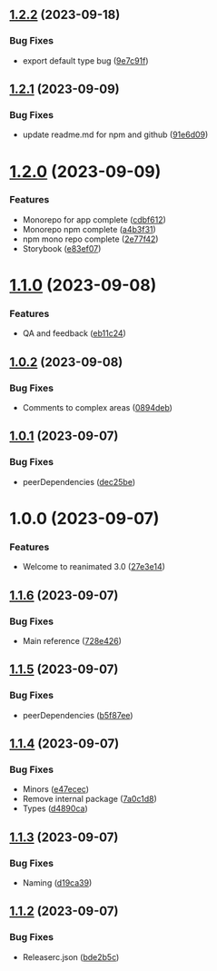 ## [1.2.2](https://github.com/marcuzgabriel/react-native-reanimated-skeleton/compare/v1.2.1...v1.2.2) (2023-09-18)


### Bug Fixes

* export default type bug ([9e7c91f](https://github.com/marcuzgabriel/react-native-reanimated-skeleton/commit/9e7c91f44c6d43545c9df4c9db29eade29549e0a))

## [1.2.1](https://github.com/marcuzgabriel/react-native-reanimated-skeleton/compare/v1.2.0...v1.2.1) (2023-09-09)


### Bug Fixes

* update readme.md for npm and github ([91e6d09](https://github.com/marcuzgabriel/react-native-reanimated-skeleton/commit/91e6d09e572402ce2d1f97cc3109fae216067d8b))

# [1.2.0](https://github.com/marcuzgabriel/react-native-reanimated-skeleton/compare/v1.1.0...v1.2.0) (2023-09-09)


### Features

* Monorepo for app complete ([cdbf612](https://github.com/marcuzgabriel/react-native-reanimated-skeleton/commit/cdbf612f33c5dfaeb59caa8f6d01a85e69cfd372))
* Monorepo npm complete ([a4b3f31](https://github.com/marcuzgabriel/react-native-reanimated-skeleton/commit/a4b3f31f5ebdbb54d9dd25a9081c48a578c97f3f))
* npm mono repo complete ([2e77f42](https://github.com/marcuzgabriel/react-native-reanimated-skeleton/commit/2e77f427d674aa7017735753edb0135c79b8f47e))
* Storybook ([e83ef07](https://github.com/marcuzgabriel/react-native-reanimated-skeleton/commit/e83ef079056be0ba698043fe5b1657e3c60d44c3))

# [1.1.0](https://github.com/marcuzgabriel/react-native-reanimated-skeleton/compare/v1.0.2...v1.1.0) (2023-09-08)


### Features

* QA and feedback ([eb11c24](https://github.com/marcuzgabriel/react-native-reanimated-skeleton/commit/eb11c24a2edcc4aa3e0b837fcd56093aa13e5335))

## [1.0.2](https://github.com/marcuzgabriel/react-native-reanimated-skeleton/compare/v1.0.1...v1.0.2) (2023-09-08)


### Bug Fixes

* Comments to complex areas ([0894deb](https://github.com/marcuzgabriel/react-native-reanimated-skeleton/commit/0894deb97b464895e6852812c8f845ff75a14294))

## [1.0.1](https://github.com/marcuzgabriel/react-native-reanimated-skeleton/compare/v1.0.0...v1.0.1) (2023-09-07)


### Bug Fixes

* peerDependencies ([dec25be](https://github.com/marcuzgabriel/react-native-reanimated-skeleton/commit/dec25bee07d74153b3d5ac2fb869e8b96b922ffb))

# 1.0.0 (2023-09-07)


### Features

* Welcome to reanimated 3.0 ([27e3e14](https://github.com/marcuzgabriel/react-native-reanimated-skeleton/commit/27e3e14e2e576a11267c62e9173af01e79fb6286))

## [1.1.6](https://github.com/marcuzgabriel/react-native-reanimated-skeleton/compare/v1.1.5...v1.1.6) (2023-09-07)


### Bug Fixes

* Main reference ([728e426](https://github.com/marcuzgabriel/react-native-reanimated-skeleton/commit/728e426e96ae9caa5b955bd34f4b80a1c6a6de58))

## [1.1.5](https://github.com/marcuzgabriel/react-native-reanimated-skeleton/compare/v1.1.4...v1.1.5) (2023-09-07)


### Bug Fixes

* peerDependencies ([b5f87ee](https://github.com/marcuzgabriel/react-native-reanimated-skeleton/commit/b5f87ee5d684f31d0a52eb803ccd5bea32926110))

## [1.1.4](https://github.com/marcuzgabriel/react-native-reanimated-skeleton/compare/v1.1.3...v1.1.4) (2023-09-07)


### Bug Fixes

* Minors ([e47ecec](https://github.com/marcuzgabriel/react-native-reanimated-skeleton/commit/e47ecec19a5d437f8946128eef5c6058980b30fd))
* Remove internal package ([7a0c1d8](https://github.com/marcuzgabriel/react-native-reanimated-skeleton/commit/7a0c1d8d8e6f921aaa8a25fb5b1e0c00051aae37))
* Types ([d4890ca](https://github.com/marcuzgabriel/react-native-reanimated-skeleton/commit/d4890ca5509eded2f9ea9577b5c594f46e26428d))

## [1.1.3](https://github.com/marcuzgabriel/react-native-reanimated-skeleton/compare/v1.1.2...v1.1.3) (2023-09-07)


### Bug Fixes

* Naming ([d19ca39](https://github.com/marcuzgabriel/react-native-reanimated-skeleton/commit/d19ca3908ea01ecddea483b4c40c2d0f67e64889))

## [1.1.2](https://github.com/marcuzgabriel/react-native-reanimated-skeleton/compare/v1.1.1...v1.1.2) (2023-09-07)


### Bug Fixes

* Releaserc.json ([bde2b5c](https://github.com/marcuzgabriel/react-native-reanimated-skeleton/commit/bde2b5c1e6b2c05f167771f8e58b9e598b923d59))
